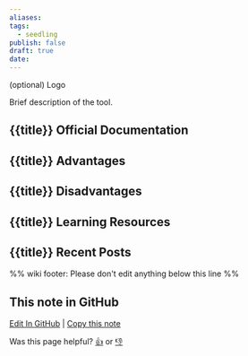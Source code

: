 ```yaml
---
aliases: 
tags:
  - seedling
publish: false
draft: true
date:
---
```


(optional) Logo

Brief description of the tool.

## {{title}} Official Documentation

## {{title}} Advantages

## {{title}} Disadvantages

## {{title}} Learning Resources

## {{title}} Recent Posts

%% wiki footer: Please don't edit anything below this line %%

## This note in GitHub

<span class="git-footer">[Edit In GitHub](https://github.dev/data-engineering-community/data-engineering-wiki/blob/main/Tools/Data%20Quality/{{title}}.md "git-hub-edit-note") | [Copy this note](https://raw.githubusercontent.com/data-engineering-community/data-engineering-wiki/main/Tools/Data%20Quality/{{title}}.md "git-hub-copy-note")</span>

<span class="git-footer">Was this page helpful?
[👍](https://tally.so/r/mOaxjk?rating=Yes&url=https://dataengineering.wiki/Tools/Data%20Quality/{{title}}) or [👎](https://tally.so/r/mOaxjk?rating=No&url=https://dataengineering.wiki/Tools/Data%20Quality/{{title}})</span>
